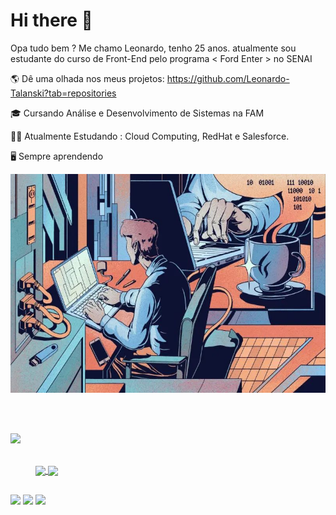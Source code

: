 # Hi there 👋

   Opa tudo bem ? Me chamo Leonardo, tenho 25 anos. atualmente sou estudante do curso de Front-End pelo programa < Ford Enter > no SENAI
 
 🌎 Dê uma olhada nos meus projetos: https://github.com/Leonardo-Talanski?tab=repositories

 :mortar_board: Cursando Análise e Desenvolvimento de Sistemas na FAM
 
 👨‍💻 Atualmente Estudando : Cloud Computing, RedHat e Salesforce.
 
 🖥️ Sempre aprendendo 

<img src="/assets/wall.jpg" alt="Girl in a jacket" width="1500" height="350">

<br><br>
<div>
  <a href="https://github.com/Leonardo-Talanski">
  
  <img width="359px" src="https://github-readme-stats.vercel.app/api/top-langs/?username=Leonardo-Talanski&layout=compact&theme=chartreuse-dark"/>
</div>
<figure style="display: inline_block"><br>    
  <img align="center" height="45px" src =https://skillicons.dev/icons?i=html,css,javascript,nodejs,(https://skillicons.dev)/> 
  <img align="center" height="50px" src="https://cdn.jsdelivr.net/gh/devicons/devicon/icons/redhat/redhat-original-wordmark.svg"/>
</figure>
                
  ##

  <a href="https://www.instagram.com/leonardo_talanski/" target="_blank"><img src="https://img.shields.io/badge/-Instagram-%23E4405F?style=for-the-badge&logo=instagram&logoColor=white" target="_blank"></a>
  <a href = "mailto:leonardo.e.t@hotmail.com"><img src="https://img.shields.io/badge/Microsoft_Outlook-0078D4?style=for-the-badge&logo=microsoft-outlook&logoColor=white"></a>
  <a href="https://www.linkedin.com/in/leonardo-talanski-88084b78/" target="_blank"><img src="https://img.shields.io/badge/-LinkedIn-%230077B5?style=for-the-badge&logo=linkedin&logoColor=white" target="_blank"></a> 
  
  <!--![gif github](https://github.com/Leonardo-Talanski/Leonardo-Talanski/assets/126731524/3ea5e6a6-129b-49e7-aa74-d32dce636714)
 
